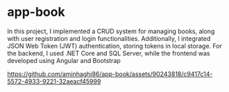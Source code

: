 # app-book
In this project, I implemented a CRUD system for managing books,
along with user registration and login functionalities.
Additionally, I integrated JSON Web Token (JWT) authentication, storing tokens in local storage.
For the backend, I used .NET Core and SQL Server, while the frontend was developed using Angular and Bootstrap

https://github.com/aminhaghi86/app-book/assets/90243818/c9417c14-5572-4933-9221-32aeacf45999

